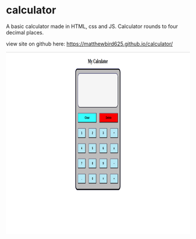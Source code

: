 # calculator

A basic calculator made in HTML, css and JS. Calculator rounds to four decimal places. 

view site on github here: https://matthewbird625.github.io/calculator/



<img src="img/screenshot.png" style="height: 500px;"/>